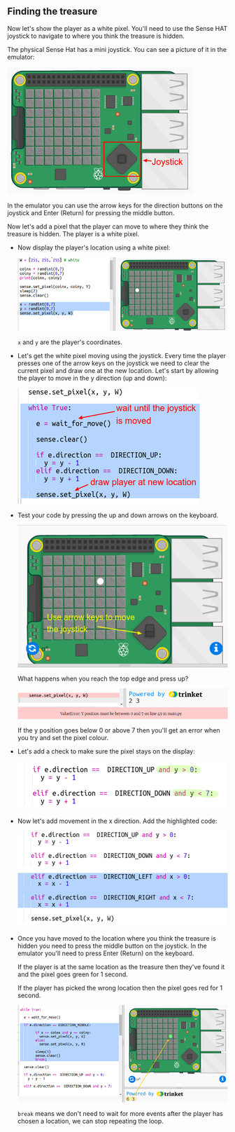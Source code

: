 ## Finding the treasure

Now let's show the player as a white pixel. You'll need to use the Sense HAT joystick to navigate to where you think the treasure is hidden.

The physical Sense Hat has a mini joystick. You can see a picture of it in the emulator:

![צילום מסך](images/treasure-joystick.png)

In the emulator you can use the arrow keys for the direction buttons on the joystick and Enter (Return) for pressing the middle button.

Now let's add a pixel that the player can move to where they think the treasure is hidden. The player is a white pixel.

+ Now display the player's location using a white pixel:
    
    ![צילום מסך](images/treasure-player.png)
    
    `x` and `y` are the player's coordinates.

+ Let's get the white pixel moving using the joystick. Every time the player presses one of the arrow keys on the joystick we need to clear the current pixel and draw one at the new location. Let's start by allowing the player to move in the y direction (up and down):
    
    ![צילום מסך](images/treasure-move-y.png)

+ Test your code by pressing the up and down arrows on the keyboard.
    
    ![צילום מסך](images/treasure-arrow-keys.png)
    
    What happens when you reach the top edge and press up?
    
    ![צילום מסך](images/treasure-error.png)
    
    If the y position goes below 0 or above 7 then you'll get an error when you try and set the pixel colour.

+ Let's add a check to make sure the pixel stays on the display:
    
    ![צילום מסך](images/treasure-move-check.png)

+ Now let's add movement in the x direction. Add the highlighted code:
    
    ![צילום מסך](images/treasure-move.png)

+ Once you have moved to the location where you think the treasure is hidden you need to press the middle button on the joystick. In the emulator you'll need to press Enter (Return) on the keyboard.
    
    If the player is at the same location as the treasure then they've found it and the pixel goes green for 1 second.
    
    If the player has picked the wrong location then the pixel goes red for 1 second.
    
    ![צילום מסך](images/treasure-check.png)
    
    `break` means we don't need to wait for more events after the player has chosen a location, we can stop repeating the loop.